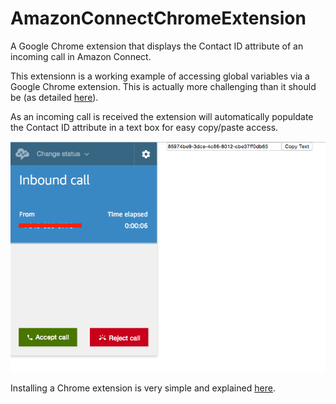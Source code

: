 # AmazonConnectChromeExtension
A Google Chrome extension that displays the Contact ID attribute of an incoming call in Amazon Connect.

This extensionn is a working example of accessing global variables via a Google Chrome extension. This is actually more challenging than it should be (as detailed [here](https://stackoverflow.com/questions/9602022/chrome-extension-retrieving-global-variable-from-webpage)). 

As an incoming call is received the extension will automatically populdate the Contact ID attribute in a text box for easy copy/paste access.


![](readme-images/example1.png)

Installing a Chrome extension is very simple and explained [here](https://developer.chrome.com/extensions/getstarted). 
